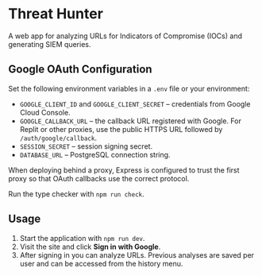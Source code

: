 # Threat Hunter

A web app for analyzing URLs for Indicators of Compromise (IOCs) and generating SIEM queries.

## Google OAuth Configuration

Set the following environment variables in a `.env` file or your environment:

- `GOOGLE_CLIENT_ID` and `GOOGLE_CLIENT_SECRET` – credentials from Google Cloud Console.
- `GOOGLE_CALLBACK_URL` – the callback URL registered with Google. For Replit or other proxies, use the public HTTPS URL followed by `/auth/google/callback`.
- `SESSION_SECRET` – session signing secret.
- `DATABASE_URL` – PostgreSQL connection string.

When deploying behind a proxy, Express is configured to trust the first proxy so that OAuth callbacks use the correct protocol.

Run the type checker with `npm run check`.

## Usage

1. Start the application with `npm run dev`.
2. Visit the site and click **Sign in with Google**.
3. After signing in you can analyze URLs. Previous analyses are saved per user and can be accessed from the history menu.
